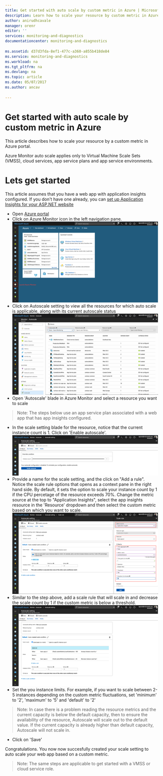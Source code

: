 ```yaml
---
title: Get started with auto scale by custom metric in Azure | Microsoft Docs
description: Learn how to scale your resource by custom metric in Azure.
author: anirudhcavale
manager: orenr
editor: ''
services: monitoring-and-diagnostics
documentationcenter: monitoring-and-diagnostics

ms.assetid: d37d3fda-8ef1-477c-a360-a855b418de84
ms.service: monitoring-and-diagnostics
ms.workload: na
ms.tgt_pltfrm: na
ms.devlang: na
ms.topic: article
ms.date: 05/07/2017
ms.author: ancav

---
```

# Get started with auto scale by custom metric in Azure
This article describes how to scale your resource by a custom metric in Azure portal.

Azure Monitor auto scale applies only to Virtual Machine Scale Sets (VMSS), cloud services, app service plans and app service environments. 

# Lets get started
This article assumes that you have a web app with application insights configured. If you don't have one already, you can [set up Application Insights for your ASP.NET website][1]

- Open [Azure portal][2]
- Click on Azure Monitor icon in the left navigation pane.
  ![Launch Azure Monitor][3]
- Click on Autoscale setting to view all the resources for which auto scale is applicable, along with its current autoscale status
  ![Discover auto scale in Azure monitor][4]
- Open 'Autoscale' blade in Azure Monitor and select a resource you want to scale
> Note: The steps below use an app service plan associated with a web app that has app insights configured.
- In the scale setting blade for the resource, notice that the current instance count is 1. Click on 'Enable autoscale'.
  ![Scale setting for new web app][5]
- Provide a name for the scale setting, and the click on "Add a rule". Notice the scale rule options that opens as a context pane in the right hand side. By default, it sets the option to scale your instance count by 1 if the CPU percetage of the resource exceeds 70%. Change the metric source at the top to "Application Insights", select the app insights resource in the 'Resource' dropdown and then select the custom metric based on which you want to scale.
  ![Scale by custom metric][6]
- Similar to the step above, add a scale rule that will scale in and decrease the scale count by 1 if the custom metric is below a threshold.
  ![Scale based on cpu][7]
- Set the you instance limits. For example, if you want to scale between 2-5 instances depending on the custom metric fluctuations, set 'minimum' to '2', 'maximum' to '5' and 'default' to '2'
> Note: In case there is a problem reading the resource metrics and the current capacity is below the default capacity, then to ensure the availability of the resource, Autoscale will scale out to the default value. If the current capacity is already higher than default capacity, Autoscale will not scale in.
- Click on 'Save'

Congratulations. You now now succesfully created your scale setting to auto scale your web app based on a custom metric.

> Note: The same steps are applicable to get started with a VMSS or cloud service role.

<!--Reference-->
[1]: https://docs.microsoft.com/azure/application-insights/app-insights-asp-net
[2]: https://portal.azure.com
[3]: ./media/monitoring-autoscale-scale-by-custom-metric/azure-monitor-launch.png
[4]: ./media/monitoring-autoscale-scale-by-custom-metric/discover-autoscale-azure-monitor.png
[5]: ./media/monitoring-autoscale-scale-by-custom-metric/scale-setting-new-web-app.png
[6]: ./media/monitoring-autoscale-scale-by-custom-metric/scale-by-custom-metric.png
[7]: ./media/monitoring-autoscale-scale-by-custom-metric/autoscale-setting-custom-metrics-ai.png
